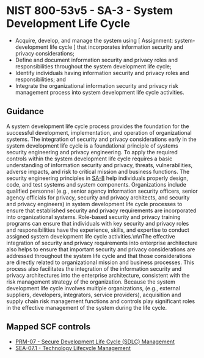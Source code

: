 # NIST 800-53v5 - SA-3 - System Development Life Cycle
- Acquire, develop, and manage the system using \[ Assignment: system-development life cycle \] that incorporates information security and privacy considerations;
- Define and document information security and privacy roles and responsibilities throughout the system development life cycle;
- Identify individuals having information security and privacy roles and responsibilities; and
- Integrate the organizational information security and privacy risk management process into system development life cycle activities.
## Guidance
A system development life cycle process provides the foundation for the successful development, implementation, and operation of organizational systems. The integration of security and privacy considerations early in the system development life cycle is a foundational principle of systems security engineering and privacy engineering. To apply the required controls within the system development life cycle requires a basic understanding of information security and privacy, threats, vulnerabilities, adverse impacts, and risk to critical mission and business functions. The security engineering principles in [SA-8](#sa-8) help individuals properly design, code, and test systems and system components. Organizations include qualified personnel (e.g., senior agency information security officers, senior agency officials for privacy, security and privacy architects, and security and privacy engineers) in system development life cycle processes to ensure that established security and privacy requirements are incorporated into organizational systems. Role-based security and privacy training programs can ensure that individuals with key security and privacy roles and responsibilities have the experience, skills, and expertise to conduct assigned system development life cycle activities.\n\nThe effective integration of security and privacy requirements into enterprise architecture also helps to ensure that important security and privacy considerations are addressed throughout the system life cycle and that those considerations are directly related to organizational mission and business processes. This process also facilitates the integration of the information security and privacy architectures into the enterprise architecture, consistent with the risk management strategy of the organization. Because the system development life cycle involves multiple organizations, (e.g., external suppliers, developers, integrators, service providers), acquisition and supply chain risk management functions and controls play significant roles in the effective management of the system during the life cycle.
## Mapped SCF controls
- [PRM-07 - Secure Development Life Cycle (SDLC) Management](../scf/prm-07-securedevelopmentlifecyclesdlcmanagement.md)
- [SEA-07.1 - Technology Lifecycle Management](../scf/sea-071-technologylifecyclemanagement.md)